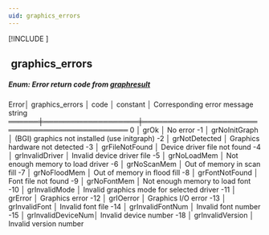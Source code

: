 ```yaml
---
uid: graphics_errors
---
```

[!INCLUDE [](../includes/graphics_header.md)]
## &nbsp;graphics_errors

##### Enum: Error return code from [graphresult](graphresult.md)

<div class="data">
 Error│ graphics_errors   │
 code │ constant          │ Corresponding error message string
══════╪═══════════════════╪═══════════════════════════════════════════════
   0  │ grOk              │ No error
  -1  │ grNoInitGraph     │ (BGI) graphics not installed (use initgraph)
  -2  │ grNotDetected     │ Graphics hardware not detected
  -3  │ grFileNotFound    │ Device driver file not found
  -4  │ grInvalidDriver   │ Invalid device driver file
  -5  │ grNoLoadMem       │ Not enough memory to load driver
  -6  │ grNoScanMem       │ Out of memory in scan fill
  -7  │ grNoFloodMem      │ Out of memory in flood fill
  -8  │ grFontNotFound    │ Font file not found
  -9  │ grNoFontMem       │ Not enough memory to load font
 -10  │ grInvalidMode     │ Invalid graphics mode for selected driver
 -11  │ grError           │ Graphics error
 -12  │ grIOerror         │ Graphics I/O error
 -13  │ grInvalidFont     │ Invalid font file
 -14  │ grInvalidFontNum  │ Invalid font number
 -15  │ grInvalidDeviceNum│ Invalid device number
 -18  │ grInvalidVersion  │ Invalid version number
</div>

<br>